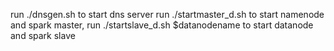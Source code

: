 run ./dnsgen.sh to start dns server
run ./startmaster_d.sh to start namenode and spark master, run ./startslave_d.sh $datanodename to start datanode and spark slave
